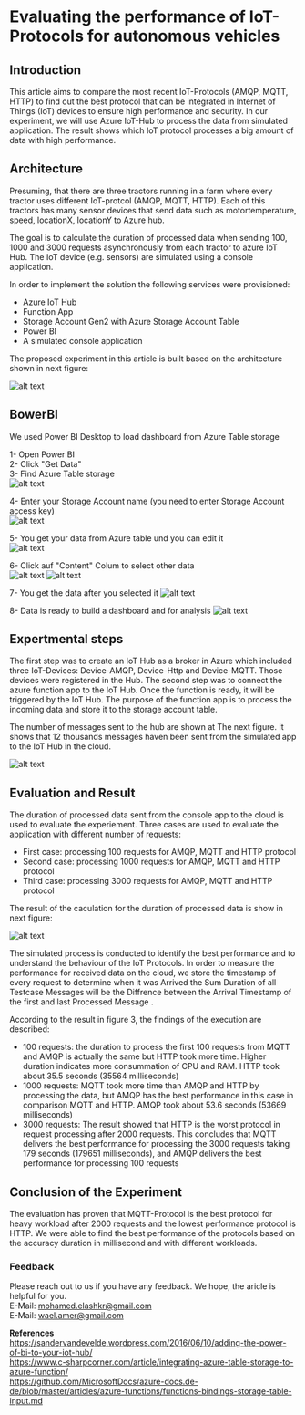 # Evaluating the performance of IoT-Protocols for autonomous vehicles

## Introduction
This article aims to compare the most recent IoT-Protocols
(AMQP, MQTT, HTTP) to find out the best protocol that can be integrated in Internet of Things
(IoT) devices to ensure high performance and security. 
In our experiment, we will use Azure IoT-Hub to process the data from simulated application. 
The result shows which IoT protocol processes a big amount of data with high performance. 

## Architecture

Presuming, that there are three tractors running in a farm where every tractor uses different IoT-protcol (AMQP, MQTT, HTTP). 
Each of this tractors has many sensor devices that send data such as motortemperature, speed, locationX, locationY to Azure hub.

The goal is to calculate the duration of processed data when sending 100, 1000 and 3000 requests asynchronously from each tractor to azure IoT Hub. The IoT device (e.g. sensors) are simulated using a console application. 

In order to implement the solution the following services were provisioned:
 - Azure IoT Hub
 - Function App
 - Storage Account Gen2 with Azure Storage Account Table
 - Power BI
 - A simulated console application

The proposed experiment in this article is built based on the architecture shown in next figure:

![alt text](https://github.com/melashkr/technical-articles/blob/main/evaluating-iot-protocols/images/architeckture.png?row=true "IoT Architecture")

## BowerBI

We used Power BI Desktop to load dashboard from Azure Table storage

 1- Open Power BI  
 2- Click "Get Data"  
 3- Find Azure Table storage   
![alt text](https://github.com/melashkr/technical-articles/blob/main/evaluating-iot-protocols/images/powerbi-get-data.PNG?row=true "Get data from Power BI")

 4- Enter your Storage Account name (you need to enter Storage Account access key)  
 ![alt text](https://github.com/melashkr/technical-articles/blob/main/evaluating-iot-protocols/images/powerbi-azure-table%20url-2.PNG?row=true "Get data from Power BI")
 
 5- You get your data from Azure table und you can edit it  
 ![alt text](https://github.com/melashkr/technical-articles/blob/main/evaluating-iot-protocols/images/powerbi-azure-table-data-3.PNG?row=true "Azure Table from Storage to Power BI")  
 
 6- Click auf "Content" Colum to select other data  
 ![alt text](https://github.com/melashkr/technical-articles/blob/main/evaluating-iot-protocols/images/powerbi-azure-table-transform-data-4.PNG?row=true "Data Preparation")
  ![alt text](https://github.com/melashkr/technical-articles/blob/main/evaluating-iot-protocols/images/powerbi-azure-table-transform-data-5.PNG?row=true "Data Preparation")
 
 7- You get the data after you selected it
  ![alt text](https://github.com/melashkr/technical-articles/blob/main/evaluating-iot-protocols/images/powerbi-azure-table-after-transform-data-6.PNG?row=true "Data Preparation") 
 
 8- Data is ready to build a dashboard and for analysis
  ![alt text](https://github.com/melashkr/technical-articles/blob/main/evaluating-iot-protocols/images/powerbi-azure-data%20preperation-7.PNG?row=true "Data Preparation") 

## Expertmental steps

The first step was to create an IoT Hub as a broker in Azure which included three IoT-Devices: Device-AMQP,
Device-Http and Device-MQTT. Those devices were registered in the Hub. The second step was to connect the
azure function app to the IoT Hub. Once the function is ready, it will be triggered by the IoT Hub. The purpose of
the function app is to process the incoming data and store it to the storage account table.

The number of messages sent to the hub are shown at The next figure. It shows that 12 thousands messages
haven been sent from the simulated app to the IoT Hub in the cloud.

![alt text](https://github.com/melashkr/technical-articles/blob/main/evaluating-iot-protocols/images/count-msgs-app-to-cloud.PNG?row=true "Count of sent messages to Cloud")

## Evaluation and Result
The duration of processed data sent from the console app to the cloud is used to evaluate the experiement. Three cases are used to evaluate the application with different number of requests: 
 - First case: processing 100 requests for AMQP, MQTT and HTTP protocol
 - Second case: processing 1000 requests for AMQP, MQTT and HTTP protocol
 - Third case: processing 3000 requests for AMQP, MQTT and HTTP protocol
 
 The result of the caculation for the duration of processed data is show in next figure:
 
![alt text](https://github.com/melashkr/technical-articles/blob/main/evaluating-iot-protocols/images/evaluation-iot-output.PNG?row=true "Count of sent messages to Cloud")

The simulated process is conducted to identify the best performance and to understand the behaviour of the IoT Protocols.
In order to measure the performance for received data on the cloud, we store the timestamp of every request to determine when it was Arrived the Sum Duration of all Testcase Messages will be the Diffrence between the Arrival Timestamp of the first and last Processed Message .

According to the result in figure 3, the findings of the execution are described:
 - 100 requests: the duration to process the first 100 requests from MQTT and AMQP is actually the same but HTTP
took more time. Higher duration indicates more consummation of CPU and RAM. HTTP took about 35.5 seconds (35564 milliseconds)
 - 1000 requests: MQTT took more time than AMQP and HTTP by processing the data, but AMQP has the best performance
in this case in comparison MQTT and HTTP. AMQP took about 53.6 seconds (53669 milliseconds)
 - 3000 requests: The result showed that HTTP is the worst protocol in request processing after 2000 requests. This concludes that MQTT delivers the best performance
for processing the 3000 requests taking 179 seconds (179651 milliseconds), and AMQP delivers the best performance for processing 100 requests

## Conclusion of the Experiment
The evaluation has proven that MQTT-Protocol is the best protocol for heavy workload after 2000 requests and the lowest performance protocol is HTTP. We were able to find the best performance of the protocols based on the accuracy duration in millisecond and with different workloads.

### Feedback
Please reach out to us if you have any feedback. We hope, the aricle is helpful for you. <br />
E-Mail: mohamed.elashkr@gmail.com <br />
E-Mail: wael.amer@gmail.com

**References** <br />
https://sandervandevelde.wordpress.com/2016/06/10/adding-the-power-of-bi-to-your-iot-hub/ <br />
https://www.c-sharpcorner.com/article/integrating-azure-table-storage-to-azure-function/ <br />
https://github.com/MicrosoftDocs/azure-docs.de-de/blob/master/articles/azure-functions/functions-bindings-storage-table-input.md <br />


